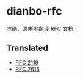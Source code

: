 # dianbo-rfc

准确、清晰地翻译 RFC 文档！

## Translated

+ [RFC 2119](./rfc/rfc2119/README.md)
+ [RFC 2616](./rfc/rfc2616/README.md)
